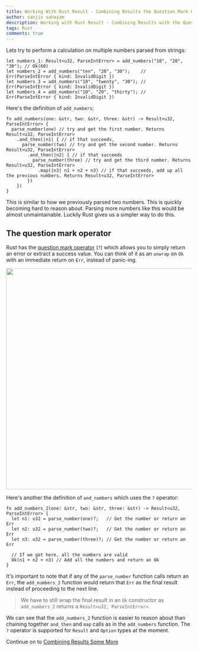 ```yaml
---
title: Working With Rust Result - Combining Results the Question Mark Operator - Part 8
author: sanjiv sahayam
description: Working with Rust Result - Combining Results with the Question Mark Operator
tags: Rust
comments: true
---
```


Lets try to perform a calculation on multiple numbers parsed from strings:

```{.rust .scrollx}
let numbers_1: Result<u32, ParseIntError> = add_numbers("10", "20", "30"); // Ok(60)
let numbers_2 = add_numbers("ten", "20", "30");    // Err(ParseIntError { kind: InvalidDigit })
let numbers_3 = add_numbers("10", "twenty", "30"); // Err(ParseIntError { kind: InvalidDigit })
let numbers_4 = add_numbers("10", "20", "thirty"); // Err(ParseIntError { kind: InvalidDigit })
```

Here's the definition of `add_numbers`:

```{.rust .scrollx}
fn add_numbers(one: &str, two: &str, three: &str) -> Result<u32, ParseIntError> {
  parse_number(one) // try and get the first number. Returns Result<u32, ParseIntError>
    .and_then(|n1| { // if that succeeds,
      parse_number(two) // try and get the second number. Returns Result<u32, ParseIntError>
        .and_then(|n2| { // if that succeeds
          parse_number(three) // try and get the third number. Returns Result<u32, ParseIntError>
            .map(|n3| n1 + n2 + n3) // if that succeeds, add up all the previous numbers. Returns Result<u32, ParseIntError>
        })
    })
}
```

This is similar to how we previously parsed two numbers. This is quickly becoming hard to reason about. Parsing more numbers like this would be almost unmaintainable. Luckily Rust gives us a simpler way to do this.


## The question mark operator

Rust has the [question mark operator](https://doc.rust-lang.org/reference/expressions/operator-expr.html#the-question-mark-operator) (`?`) which allows you to simply
return an error or extract a success value. You can think of it as an `unwrap` on `Ok` with an immediate return on `Err`, instead of panic-ing.

<img src="/images/2024-01-24-working-with-rust-result/question-mark-operator.png" width="600" />

Here's another the definition of `and_numbers` which uses the `?` operator:

```{.rust .scrollx}
fn add_numbers_2(one: &str, two: &str, three: &str) -> Result<u32, ParseIntError> {
  let n1: u32 = parse_number(one)?;   // Get the number or return an Err
  let n2: u32 = parse_number(two)?;   // Get the number or return an Err
  let n3: u32 = parse_number(three)?; // Get the number or return an Err

  // If we got here, all the numbers are valid
  Ok(n1 + n2 + n3) // Add all the numbers and return an Ok
}
```

It's important to note that if any of the `parse_number` function calls return an `Err`, the `add_numbers_2` function would return that `Err` as the final result instead of proceeding to the next line.

> We have to still wrap the final result in an `Ok` constructor as `add_numbers_2` returns a `Result<u32, ParseIntError>`.

We can see that the `add_numbers_2` function is easier to reason about than chaining together `and_then` and `map` calls as in the `add_numbers` function. The `?` operator is supported for `Result` and `Option` types at the moment.



Continue on to [Combining Results Some More](2024-01-24-working-with-rust-result-part-9.html)
